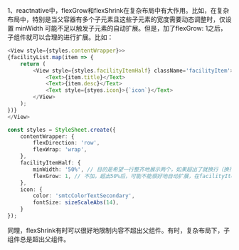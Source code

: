 1、reactnative中，flexGrow和flexShrink在复杂布局中有大作用。比如，在复杂布局中，特别是当父容器有多个子元素且这些子元素的宽度需要动态调整时，仅设置 minWidth 可能不足以触发子元素的自动扩展。但是，加了flexGrow: 1之后，子组件就可以合理的进行扩展。比如：
```ts
<View style={styles.contentWrapper}>>
{facilityList.map(item => {
    return (
        <View style={styles.facilityItemHalf} className='facilityItem'>
            <Text>{item.title}</Text>
            <Text>{item.desc}</Text>
            <Text style={styes.icon}>{`icon`}</Text>
        </View>
    );
})}
</View>

const styles = StyleSheet.create({
    contentWrapper: {
        flexDirection: 'row',
        flexWrap: 'wrap',
    },
    facilityItemHalf: {
        minWidth: '50%', // 目的是希望一行整齐地展示两个，如果超出了就换行（换行情况下，每一行理论上可扩展最大空间是100%）
        flexGrow: 1, // 不加，超出50%后，可能不能很好地自动扩展，在facilityItem没有达到父组件组件宽度之前，其内部子组件可能就换行了。
    },
    icon: {
        color: 'smtcColorTextSecondary',
        fontSize: sizeScaleAbs(14),
    }
});
```

同理，flexShrink有时可以很好地限制内容不超出父组件。有时，复杂布局下，子组件总是超出父组件。